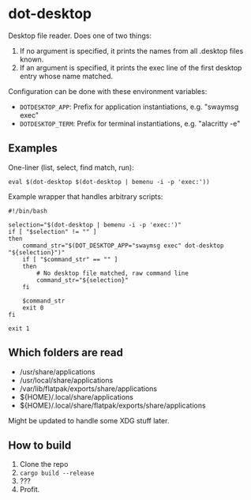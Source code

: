 # dot-desktop

Desktop file reader. Does one of two things:

1. If no argument is specified, it prints the names from all .desktop files known.
2. If an argument is specified, it prints the exec line of the first desktop entry whose name matched.

Configuration can be done with these environment variables:
- `DOTDESKTOP_APP`: Prefix for application instantiations, e.g. "swaymsg exec"
- `DOTDESKTOP_TERM`: Prefix for terminal instantiations, e.g. "alacritty -e"

## Examples

One-liner (list, select, find match, run):
```
eval $(dot-desktop $(dot-desktop | bemenu -i -p 'exec:'))
```

Example wrapper that handles arbitrary scripts:
```
#!/bin/bash

selection="$(dot-desktop | bemenu -i -p 'exec:')"
if [ "$selection" != "" ]
then
    command_str="$(DOT_DESKTOP_APP="swaymsg exec" dot-desktop "${selection}")"
    if [ "$command_str" == "" ]
    then
        # No desktop file matched, raw command line
        command_str="${selection}"
    fi

    $command_str
    exit 0
fi

exit 1
```

## Which folders are read

- /usr/share/applications
- /usr/local/share/applications
- /var/lib/flatpak/exports/share/applications
- ${HOME}/.local/share/applications
- ${HOME}/.local/share/flatpak/exports/share/applications

Might be updated to handle some XDG stuff later.

## How to build

1. Clone the repo
2. `cargo build --release`
3. ???
4. Profit.
